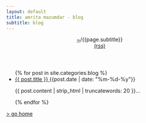 ```yaml
---
layout: default
title: amrita mazumdar - blog
subtitle: blog
---
```

<header>
	<div id="titlediv">
<span class="title"><a href="{{ site.baseurl }}">~</a></span><span class="subtitle">/{{page.subtitle}}</span>
</div>
<a href="http://amritamaz.me/blog/feed.xml">(rss)</a>
</header>
<ul class="posts nobullet">
{% for post in site.categories.blog %} 
<li class="postitem" data-section="{{ post.title }}">
	<a class="alist" href="{{ site.baseurl }}{{ post.url }}">
		{{ post.title }}
	</a> 
		{{post.date | date: "%m-%d-%y"}}
	<br />
<span class="desc">
<p>{{ post.content | strip_html | truncatewords: 20  }}...</p>
</span>
</li>
{% endfor %} 
</ul>
<span class="footer"><a href="{{ site.baseurl }}">> go home</a></span>